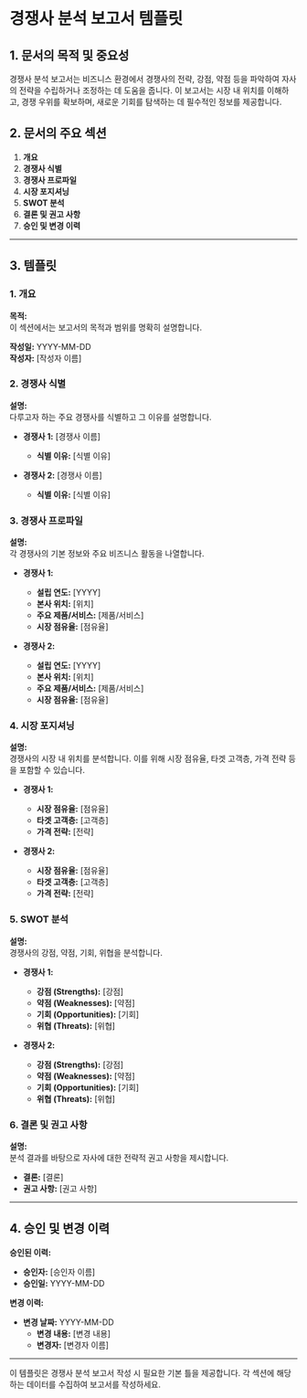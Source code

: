 # 경쟁사 분석 보고서 템플릿

## 1. 문서의 목적 및 중요성

경쟁사 분석 보고서는 비즈니스 환경에서 경쟁사의 전략, 강점, 약점 등을 파악하여 자사의 전략을 수립하거나 조정하는 데 도움을 줍니다. 이 보고서는 시장 내 위치를 이해하고, 경쟁 우위를 확보하며, 새로운 기회를 탐색하는 데 필수적인 정보를 제공합니다.

## 2. 문서의 주요 섹션

1. **개요**
2. **경쟁사 식별**
3. **경쟁사 프로파일**
4. **시장 포지셔닝**
5. **SWOT 분석**
6. **결론 및 권고 사항**
7. **승인 및 변경 이력**

---

## 3. 템플릿

### 1. 개요

**목적:**  
이 섹션에서는 보고서의 목적과 범위를 명확히 설명합니다.

**작성일:** YYYY-MM-DD  
**작성자:** [작성자 이름]

### 2. 경쟁사 식별

**설명:**  
다루고자 하는 주요 경쟁사를 식별하고 그 이유를 설명합니다.

- **경쟁사 1:** [경쟁사 이름]
  - **식별 이유:** [식별 이유]

- **경쟁사 2:** [경쟁사 이름]
  - **식별 이유:** [식별 이유]

### 3. 경쟁사 프로파일

**설명:**  
각 경쟁사의 기본 정보와 주요 비즈니스 활동을 나열합니다.

- **경쟁사 1:**
  - **설립 연도:** [YYYY]
  - **본사 위치:** [위치]
  - **주요 제품/서비스:** [제품/서비스]
  - **시장 점유율:** [점유율]

- **경쟁사 2:**
  - **설립 연도:** [YYYY]
  - **본사 위치:** [위치]
  - **주요 제품/서비스:** [제품/서비스]
  - **시장 점유율:** [점유율]

### 4. 시장 포지셔닝

**설명:**  
경쟁사의 시장 내 위치를 분석합니다. 이를 위해 시장 점유율, 타겟 고객층, 가격 전략 등을 포함할 수 있습니다.

- **경쟁사 1:**
  - **시장 점유율:** [점유율]
  - **타겟 고객층:** [고객층]
  - **가격 전략:** [전략]

- **경쟁사 2:**
  - **시장 점유율:** [점유율]
  - **타겟 고객층:** [고객층]
  - **가격 전략:** [전략]

### 5. SWOT 분석

**설명:**  
경쟁사의 강점, 약점, 기회, 위협을 분석합니다.

- **경쟁사 1:**
  - **강점 (Strengths):** [강점]
  - **약점 (Weaknesses):** [약점]
  - **기회 (Opportunities):** [기회]
  - **위협 (Threats):** [위협]

- **경쟁사 2:**
  - **강점 (Strengths):** [강점]
  - **약점 (Weaknesses):** [약점]
  - **기회 (Opportunities):** [기회]
  - **위협 (Threats):** [위협]

### 6. 결론 및 권고 사항

**설명:**  
분석 결과를 바탕으로 자사에 대한 전략적 권고 사항을 제시합니다.

- **결론:** [결론]
- **권고 사항:** [권고 사항]

---

## 4. 승인 및 변경 이력

**승인된 이력:**

- **승인자:** [승인자 이름]  
- **승인일:** YYYY-MM-DD

**변경 이력:**

- **변경 날짜:** YYYY-MM-DD  
  - **변경 내용:** [변경 내용]  
  - **변경자:** [변경자 이름]

---

이 템플릿은 경쟁사 분석 보고서 작성 시 필요한 기본 틀을 제공합니다. 각 섹션에 해당하는 데이터를 수집하여 보고서를 작성하세요.